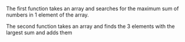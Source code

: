 The first function takes an array and searches for the maximum sum of numbers in 1 element of the array.

The second function takes an array and finds the 3 elements with the largest sum and adds them
